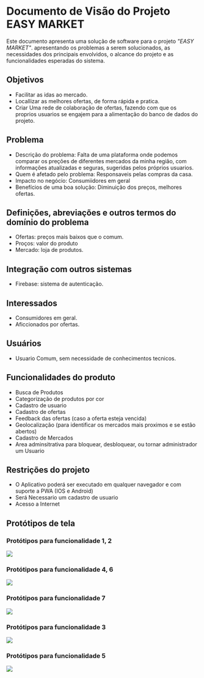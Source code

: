 # Documento de Visão do Projeto EASY MARKET

Este documento apresenta uma solução de software para o projeto *"EASY MARKET"*.
apresentando os problemas a serem solucionados, as necessidades dos principais envolvidos, o alcance do projeto e as funcionalidades 
esperadas do sistema.

## Objetivos

* Facilitar as idas ao mercado.
* Locallizar as melhores ofertas, de forma rápida e pratica.
* Criar Uma rede de colaboração de ofertas, fazendo com que os proprios usuarios se engajem para a alimentação do banco de dados do projeto.

## Problema

* Descrição do problema: Falta de uma plataforma onde podemos comparar os preções de diferentes mercados da minha região, com informações atualizadas e seguras, sugeridas pelos próprios usuarios.
* Quem é afetado pelo problema: Responsaveis pelas compras da casa.
* Impacto no negócio: Consumiidores em geral
* Benefícios de uma boa solução: Diminuição dos preços, melhores ofertas.

## Definições, abreviações e outros termos do domínio do problema

* Ofertas: preços mais baixos que o comum.
* Proços: valor do produto
* Mercado: loja de produtos.

## Integração com outros sistemas

* Firebase: sistema de autenticação.
 
## Interessados

* Consumidores em geral.
* Aficcionados por ofertas.


## Usuários

* Usuario Comum, sem necessidade de conhecimentos tecnicos.

## Funcionalidades do produto

* Busca de Produtos
* Categorização de produtos por cor
* Cadastro de usuario
* Cadastro de ofertas
* Feedback das ofertas (caso a oferta esteja vencida)
* Geolocalização (para identificar os mercados mais proximos e se estão abertos)
* Cadastro de Mercados
* Area adminsitrativa para bloquear, desbloquear, ou tornar administrador um Usuario


## Restrições do projeto

* O Aplicativo poderá ser executado em qualquer navegador e com suporte a PWA (IOS e Android)
* Será Necessario um cadastro de usuario
* Acesso a Internet

## Protótipos de tela

### Protótipos para funcionalidade 1, 2

![](proto1.png)

### Protótipos para funcionalidade 4, 6

![](proto2.png)

### Protótipos para funcionalidade 7

![](login.png)

### Protótipos para funcionalidade 3

![](complete.png)

### Protótipos para funcionalidade 5

![](produto.png)